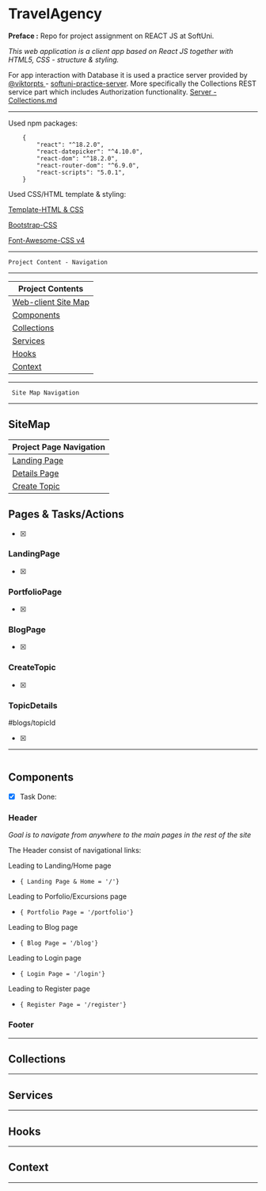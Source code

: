 # TravelAgency

**Preface :** Repo for project assignment on REACT JS at SoftUni.

_This web application is a client app based on React JS together with HTML5, CSS - structure & styling._

For app interaction with Database it is used a practice server provided by [ @viktorpts ](https://github.com/viktorpts) - [softuni-practice-server](https://github.com/softuni-practice-server/softuni-practice-server/blob/master/COLLECTIONS.md). More specifically the Collections REST service part which includes Authorization functionality.
[Server - Collections.md](server/Collections.md)

---

Used npm packages:

```
    {
        "react": "^18.2.0",
        "react-datepicker": "^4.10.0",
        "react-dom": "^18.2.0",
        "react-router-dom": "^6.9.0",
        "react-scripts": "5.0.1",
    }
```

Used CSS/HTML template & styling:

[Template-HTML & CSS](https://www.free-css.com/free-css-templates/page248/level)

[Bootstrap-CSS](https://getbootstrap.com/docs/4.6/getting-started/introduction/)

[Font-Awesome-CSS v4](https://fontawesome.com/v4/examples/)

***
```
Project Content - Navigation
```
***
| Project Contents
|---
| [Web-client Site Map](#SiteMap)
| [Components](#Components)
| [Collections](#Collections)
| [Services](#Services)
| [Hooks](#Hooks)
| [Context](#Context)


***
```
 Site Map Navigation
```
***

## SiteMap

| Project Page Navigation
|---
| [Landing Page](#LandingPage)
| [Details Page](#TopicDetails)
| [Create Topic](#createTopic)



## Pages & Tasks/Actions

- [x]

### LandingPage

- [x]

### PortfolioPage

- [x]

### BlogPage

- [x]

### CreateTopic

- [x]

### TopicDetails

#blogs/topicId

- [x]

***
```

```

## Components

- [x] Task Done:

### Header
*Goal is to navigate from anywhere to the main pages in the rest of the site*

The Header consist of navigational links:

Leading to Landing/Home page
* `{ Landing Page & Home = '/'}`

Leading to Porfolio/Excursions page
* `{ Portfolio Page = '/portfolio'}`

Leading to Blog page
* `{ Blog Page = '/blog'}`

Leading to Login page
* `{ Login Page = '/login'}`

Leading to Register page
* `{ Register Page = '/register'}`


### Footer

___

## Collections

___

## Services

___

## Hooks

___

## Context

___